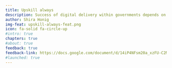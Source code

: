 ```yaml
---
title: Upskill always
description: Success of digital delivery within governments depends on staff and leaders with tech literacy and skills. Upskilling or training of government employees across all levels is necessary to create change at scale. This requires greater attention, thoughtful design, and investment than many governments currently provide.
author: Shira Honig
img-feat: upskill-always-feat.png
icon: fa-solid fa-circle-up
#intro: true
chapters: true
#about: true
feedback: true
feedback-link: https://docs.google.com/document/d/14iP4NFsm20a_xzFU-C2MZoBlKxgnryjTVGSIQkv3DFo/edit?usp=sharing
#launched: true
---
```


